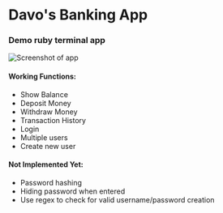 # Davo's Banking App
### Demo ruby terminal app

![Screenshot of app](http://i66.tinypic.com/sbhjmf.png)

#### Working Functions:
- Show Balance
- Deposit Money
- Withdraw Money
- Transaction History
- Login
- Multiple users
- Create new user

#### Not Implemented Yet:
- Password hashing
- Hiding password when entered
- Use regex to check for valid username/password creation
